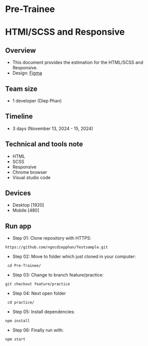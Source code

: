 # Pre-Trainee
# HTMl/SCSS and Responsive
## Overview
- This document provides the estimation for the HTML/SCSS and Responsive.
- Design: [Figma](https://www.figma.com/design/qQEiLeeHvU1GnGJPiKhdvc/testsample03?node-id=3-1583&node-type=frame&t=74ChcNI82fW14Uxf-0)
## Team size
- 1 developer (Diep Phan)
## Timeline
- 3 days (November 13, 2024 - 15, 2024)
## Technical and tools note
- HTML
- SCSS
- Responsive
- Chrome browser
- Visual studio code
## Devices
- Desktop [1920]
- Mobile [480]
## Run app
- Step 01: Clone repository with HTTPS:
```
https://github.com/ngocdiepphan/Testsample.git
```
- Step 02: Move to folder which just cloned in your computer:
```
 cd Pre-Trainee/
```
- Step 03: Change to branch feature/practice:
```
git checkout feature/practice
```
- Step 04: Next open folder
```
 cd practice/
```
- Step 05: Install dependencies:
```
npm install
```
- Step 06: Finally run with:
```
npm start
```

